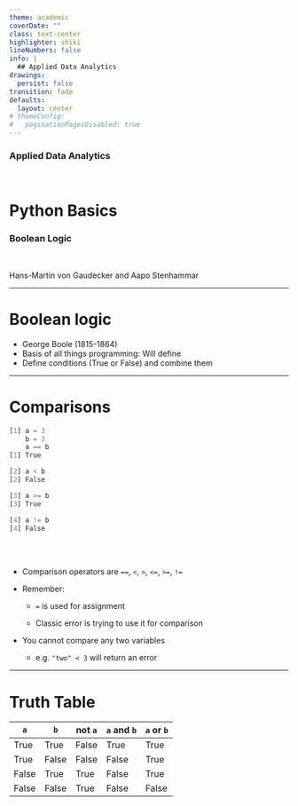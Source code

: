 ```yaml
---
theme: academic
coverDate: ""
class: text-center
highlighter: shiki
lineNumbers: false
info: |
  ## Applied Data Analytics
drawings:
  persist: false
transition: fade
defaults:
  layout: center
# themeConfig:
#   paginationPagesDisabled: true
---
```


### Applied Data Analytics

<br/>

# Python Basics

### Boolean Logic

<br/>

Hans-Martin von Gaudecker and Aapo Stenhammar

---

# Boolean logic

- George Boole (1815-1864)
- Basis of all things programming: Will define
- Define conditions (True or False) and combine them

---

# Comparisons

<div class="flex gap-8">
<div>

```python
[1] a = 3
    b = 3
    a == b
[1] True

[2] a < b
[2] False

[3] a >= b
[3] True

[4] a != b
[4] False
```

</div>
<div>

<br>
<br>

- Comparison operators are `==`, `<`, `>`, `<=`, `>=`, `!=`

- Remember:

  - `=` is used for assignment

  - Classic error is trying to use it for comparison

- You cannot compare any two variables

  - e.g. `"two" < 3` will return an error


</div>
</div>


---


# Truth Table

| `a`   | `b`   | not `a` | `a` and `b` | `a` or `b` |
| ----- | ----- | ------- | ----------- | ---------- |
| True  | True  | False   | True        | True       |
| True  | False | False   | False       | True       |
| False | True  | True    | False       | True       |
| False | False | True    | False       | False      |
